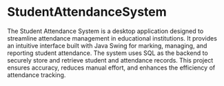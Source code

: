 # StudentAttendanceSystem
 The Student Attendance System is a desktop application designed to streamline attendance management in educational institutions. It provides an intuitive interface built with Java Swing for marking, managing, and reporting student attendance. The system uses SQL as the backend to securely store and retrieve student and attendance records. This project ensures accuracy, reduces manual effort, and enhances the efficiency of attendance tracking.
